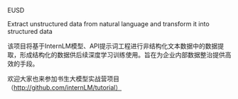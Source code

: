 
EUSD

Extract unstructured data from natural language and transform it into structured data

该项目将基于InternLM模型、API提示词工程进行非结构化文本数据中的数据提取，形成结构化的数据供后续深度学习训练使用。旨在为企业内部数据整治提供高效的手段。



欢迎大家也来参加书生大模型实战营项目（http://github.com/internLM/tutorial）

